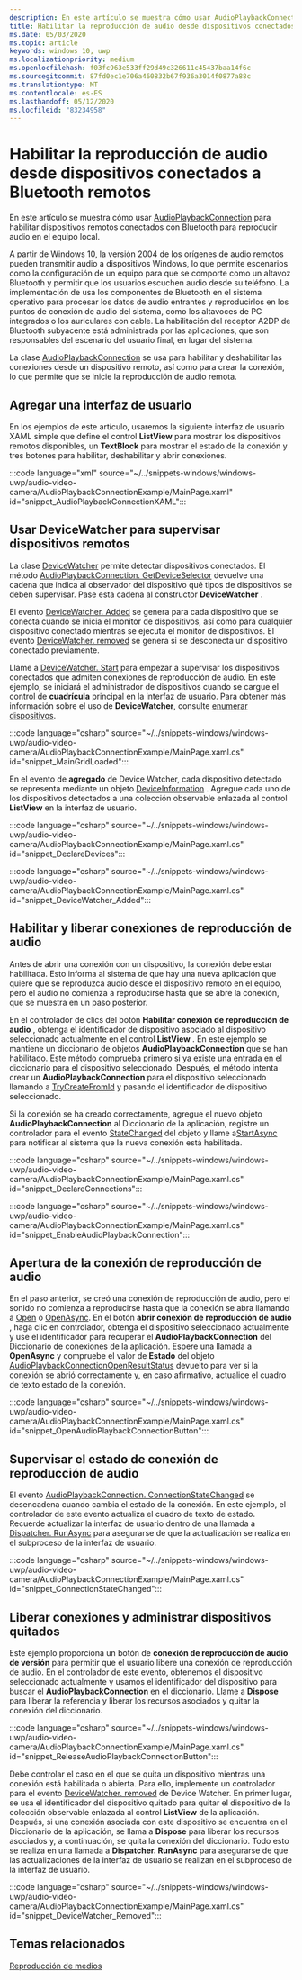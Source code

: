 ```yaml
---
description: En este artículo se muestra cómo usar AudioPlaybackConnection para habilitar dispositivos remotos conectados con Bluetooth para reproducir audio en el equipo local.
title: Habilitar la reproducción de audio desde dispositivos conectados a Bluetooth remotos
ms.date: 05/03/2020
ms.topic: article
keywords: windows 10, uwp
ms.localizationpriority: medium
ms.openlocfilehash: f03fc963e533ff29d49c326611c45437baa14f6c
ms.sourcegitcommit: 87fd0ec1e706a460832b67f936a3014f0877a88c
ms.translationtype: MT
ms.contentlocale: es-ES
ms.lasthandoff: 05/12/2020
ms.locfileid: "83234958"
---
```

# <a name="enable-audio-playback-from-remote-bluetooth-connected-devices"></a>Habilitar la reproducción de audio desde dispositivos conectados a Bluetooth remotos

En este artículo se muestra cómo usar [AudioPlaybackConnection](/uwp/api/windows.media.audio.audioplaybackconnection) para habilitar dispositivos remotos conectados con Bluetooth para reproducir audio en el equipo local.

A partir de Windows 10, la versión 2004 de los orígenes de audio remotos pueden transmitir audio a dispositivos Windows, lo que permite escenarios como la configuración de un equipo para que se comporte como un altavoz Bluetooth y permitir que los usuarios escuchen audio desde su teléfono. La implementación de usa los componentes de Bluetooth en el sistema operativo para procesar los datos de audio entrantes y reproducirlos en los puntos de conexión de audio del sistema, como los altavoces de PC integrados o los auriculares con cable. La habilitación del receptor A2DP de Bluetooth subyacente está administrada por las aplicaciones, que son responsables del escenario del usuario final, en lugar del sistema.

La clase [AudioPlaybackConnection](/uwp/api/windows.media.audio.audioplaybackconnection) se usa para habilitar y deshabilitar las conexiones desde un dispositivo remoto, así como para crear la conexión, lo que permite que se inicie la reproducción de audio remota.

## <a name="add-a-user-interface"></a>Agregar una interfaz de usuario

En los ejemplos de este artículo, usaremos la siguiente interfaz de usuario XAML simple que define el control **ListView** para mostrar los dispositivos remotos disponibles, un **TextBlock** para mostrar el estado de la conexión y tres botones para habilitar, deshabilitar y abrir conexiones.

:::code language="xml" source="~/../snippets-windows/windows-uwp/audio-video-camera/AudioPlaybackConnectionExample/MainPage.xaml" id="snippet_AudioPlaybackConnectionXAML":::

## <a name="use-devicewatcher-to-monitor-for-remote-devices"></a>Usar DeviceWatcher para supervisar dispositivos remotos

La clase [DeviceWatcher](/uwp/api/windows.devices.enumeration.devicewatcher) permite detectar dispositivos conectados. El método [AudioPlaybackConnection. GetDeviceSelector](/uwp/api/windows.media.audio.audioplaybackconnection.getdeviceselector) devuelve una cadena que indica al observador del dispositivo qué tipos de dispositivos se deben supervisar. Pase esta cadena al constructor **DeviceWatcher** . 

El evento [DeviceWatcher. Added](/uwp/api/windows.devices.enumeration.devicewatcher.added) se genera para cada dispositivo que se conecta cuando se inicia el monitor de dispositivos, así como para cualquier dispositivo conectado mientras se ejecuta el monitor de dispositivos. El evento [DeviceWatcher. removed](/uwp/api/windows.devices.enumeration.devicewatcher.removed) se genera si se desconecta un dispositivo conectado previamente. 

Llame a [DeviceWatcher. Start](/uwp/api/windows.devices.enumeration.devicewatcher.start) para empezar a supervisar los dispositivos conectados que admiten conexiones de reproducción de audio. En este ejemplo, se iniciará el administrador de dispositivos cuando se cargue el control de **cuadrícula** principal en la interfaz de usuario. Para obtener más información sobre el uso de **DeviceWatcher**, consulte [enumerar dispositivos](/windows/uwp/devices-sensors/enumerate-devices).

:::code language="csharp" source="~/../snippets-windows/windows-uwp/audio-video-camera/AudioPlaybackConnectionExample/MainPage.xaml.cs" id="snippet_MainGridLoaded":::


En el evento de **agregado** de Device Watcher, cada dispositivo detectado se representa mediante un objeto [DeviceInformation](/uwp/api/Windows.Devices.Enumeration.DeviceInformation) . Agregue cada uno de los dispositivos detectados a una colección observable enlazada al control **ListView** en la interfaz de usuario.

:::code language="csharp" source="~/../snippets-windows/windows-uwp/audio-video-camera/AudioPlaybackConnectionExample/MainPage.xaml.cs" id="snippet_DeclareDevices":::


:::code language="csharp" source="~/../snippets-windows/windows-uwp/audio-video-camera/AudioPlaybackConnectionExample/MainPage.xaml.cs" id="snippet_DeviceWatcher_Added":::


## <a name="enable-and-release-audio-playback-connections"></a>Habilitar y liberar conexiones de reproducción de audio

Antes de abrir una conexión con un dispositivo, la conexión debe estar habilitada. Esto informa al sistema de que hay una nueva aplicación que quiere que se reproduzca audio desde el dispositivo remoto en el equipo, pero el audio no comienza a reproducirse hasta que se abre la conexión, que se muestra en un paso posterior.

En el controlador de clics del botón **Habilitar conexión de reproducción de audio** , obtenga el identificador de dispositivo asociado al dispositivo seleccionado actualmente en el control **ListView** . En este ejemplo se mantiene un diccionario de objetos **AudioPlaybackConnection** que se han habilitado. Este método comprueba primero si ya existe una entrada en el diccionario para el dispositivo seleccionado. Después, el método intenta crear un **AudioPlaybackConnection** para el dispositivo seleccionado llamando a [TryCreateFromId](/uwp/api/windows.media.audio.audioplaybackconnection.trycreatefromid) y pasando el identificador de dispositivo seleccionado. 

Si la conexión se ha creado correctamente, agregue el nuevo objeto **AudioPlaybackConnection** al Diccionario de la aplicación, registre un controlador para el evento [StateChanged](/uwp/api/windows.media.audio.audioplaybackconnection.statechanged) del objeto y llame a[StartAsync](/uwp/api/windows.media.audio.audioplaybackconnection.startasync) para notificar al sistema que la nueva conexión está habilitada. 

:::code language="csharp" source="~/../snippets-windows/windows-uwp/audio-video-camera/AudioPlaybackConnectionExample/MainPage.xaml.cs" id="snippet_DeclareConnections":::

:::code language="csharp" source="~/../snippets-windows/windows-uwp/audio-video-camera/AudioPlaybackConnectionExample/MainPage.xaml.cs" id="snippet_EnableAudioPlaybackConnection":::


## <a name="open-the-audio-playback-connection"></a>Apertura de la conexión de reproducción de audio

En el paso anterior, se creó una conexión de reproducción de audio, pero el sonido no comienza a reproducirse hasta que la conexión se abra llamando a [Open](/uwp/api/windows.media.audio.audioplaybackconnection.open) o [OpenAsync](/uwp/api/windows.media.audio.audioplaybackconnection.openasync). En el botón **abrir conexión de reproducción de audio** , haga clic en controlador, obtenga el dispositivo seleccionado actualmente y use el identificador para recuperar el **AudioPlaybackConnection** del Diccionario de conexiones de la aplicación. Espere una llamada a **OpenAsync** y compruebe el valor de **Estado** del objeto [AudioPlaybackConnectionOpenResultStatus](/uwp/api/windows.media.audio.audioplaybackconnectionopenresult) devuelto para ver si la conexión se abrió correctamente y, en caso afirmativo, actualice el cuadro de texto estado de la conexión.


:::code language="csharp" source="~/../snippets-windows/windows-uwp/audio-video-camera/AudioPlaybackConnectionExample/MainPage.xaml.cs" id="snippet_OpenAudioPlaybackConnectionButton":::

## <a name="monitor-audio-playback-connection-state"></a>Supervisar el estado de conexión de reproducción de audio

El evento [AudioPlaybackConnection. ConnectionStateChanged](/uwp/api/windows.media.audio.audioplaybackconnection.statechanged) se desencadena cuando cambia el estado de la conexión. En este ejemplo, el controlador de este evento actualiza el cuadro de texto de estado. Recuerde actualizar la interfaz de usuario dentro de una llamada a [Dispatcher. RunAsync](/uwp/api/windows.ui.core.coredispatcher.runasync) para asegurarse de que la actualización se realiza en el subproceso de la interfaz de usuario.

:::code language="csharp" source="~/../snippets-windows/windows-uwp/audio-video-camera/AudioPlaybackConnectionExample/MainPage.xaml.cs" id="snippet_ConnectionStateChanged":::

## <a name="release-connections-and-handle-removed-devices"></a>Liberar conexiones y administrar dispositivos quitados

Este ejemplo proporciona un botón de **conexión de reproducción de audio de versión** para permitir que el usuario libere una conexión de reproducción de audio. En el controlador de este evento, obtenemos el dispositivo seleccionado actualmente y usamos el identificador del dispositivo para buscar el **AudioPlaybackConnection** en el diccionario. Llame a **Dispose** para liberar la referencia y liberar los recursos asociados y quitar la conexión del diccionario.

:::code language="csharp" source="~/../snippets-windows/windows-uwp/audio-video-camera/AudioPlaybackConnectionExample/MainPage.xaml.cs" id="snippet_ReleaseAudioPlaybackConnectionButton":::

Debe controlar el caso en el que se quita un dispositivo mientras una conexión está habilitada o abierta. Para ello, implemente un controlador para el evento [DeviceWatcher. removed](/uwp/api/windows.devices.enumeration.devicewatcher.removed) de Device Watcher. En primer lugar, se usa el identificador del dispositivo quitado para quitar el dispositivo de la colección observable enlazada al control **ListView** de la aplicación. Después, si una conexión asociada con este dispositivo se encuentra en el Diccionario de la aplicación, se llama a **Dispose** para liberar los recursos asociados y, a continuación, se quita la conexión del diccionario. Todo esto se realiza en una llamada a **Dispatcher. RunAsync** para asegurarse de que las actualizaciones de la interfaz de usuario se realizan en el subproceso de la interfaz de usuario.

:::code language="csharp" source="~/../snippets-windows/windows-uwp/audio-video-camera/AudioPlaybackConnectionExample/MainPage.xaml.cs" id="snippet_DeviceWatcher_Removed":::

## <a name="related-topics"></a>Temas relacionados

[Reproducción de medios](media-playback.md)


 




